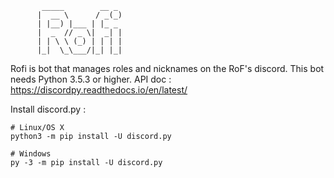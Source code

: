 

           _____        __ _ 
          |  __ \      / _(_)
          | |__) |___ | |_ _ 
          |  _  // _ \|  _| |
          | | \ \ (_) | | | |
          |_|  \_\___/|_| |_|
                             


Rofi is bot that manages roles and nicknames on the RoF's discord.
This bot needs Python 3.5.3 or higher.
API doc : <https://discordpy.readthedocs.io/en/latest/>

Install discord.py :

```
# Linux/OS X
python3 -m pip install -U discord.py

# Windows
py -3 -m pip install -U discord.py
```